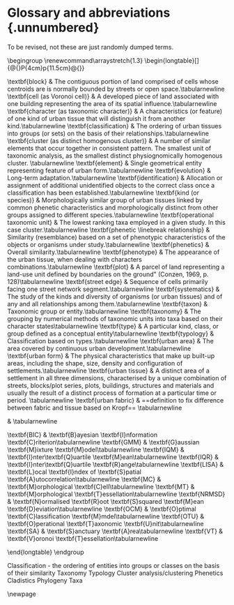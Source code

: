 # Glossary and abbreviations {.unnumbered}

To be revised, not these are just randomly dumped terms.

\begingroup
\renewcommand\arraystretch{1.3}
\begin{longtable}[]{@{}P{4cm}p{11.5cm}@{}}

\textbf{block} & The contiguous portion of land comprised of cells whose centroids are is normally bounded by streets or open space.\tabularnewline
\textbf{cell (as Voronoi cell)} & A developed piece of land associated with one building representing the area of its spatial influence.\tabularnewline
\textbf{character (as taxonomic character)} & A characteristics (or feature) of one kind of urban tissue that will distinguish it from another kind.\tabularnewline
\textbf{classification} & The ordering of urban tissues into groups (or sets) on the basis of their relationships.\tabularnewline
\textbf{cluster (as distinct homogenous cluster)} & A number of similar elements that occur together in consistent pattern. The smallest unit of taxonomic analysis, as the smallest distinct physiognomically homogenous cluster. \tabularnewline
\textbf{element} & Single geometrical entity representing feature of urban form.\tabularnewline
\textbf{evolution} & Long-term adaptation.\tabularnewline
\textbf{identification} & Allocation or assignment of additional unidentified objects to the correct class once a classification has been established.\tabularnewline
\textbf{kind (or species)} & Morphologically similar group of urban tissues linked by common phenetic characteristics and morphologically distinct from other groups assigned to different species.\tabularnewline
\textbf{operational taxonomic unit} & The lowest ranking taxa employed in a given study. In this case cluster.\tabularnewline
\textbf{phenetic \linebreak relationship} & Similarity (resemblance) based on a set of phenotypic characteristics of the objects or organisms under study.\tabularnewline
\textbf{phenetics} & Overall similarity.\tabularnewline
\textbf{phenotype} & The appearance of the urban tissue, when dealing with characters combinations.\tabularnewline
\textbf{plot} & A parcel of land representing a land-use unit defined by boundaries on the ground" (Conzen, 1969, p. 128)\tabularnewline
\textbf{street edge} & Sequence of cells primarily facing one street network segment.\tabularnewline
\textbf{systematics} & The study of the kinds and diversity of organisms (or urban tissues) and of any and all relationships among them.\tabularnewline
\textbf{taxon} & Taxonomic group or entity.\tabularnewline
\textbf{taxonomy} & The grouping by numerical methods of taxonomic units into taxa based on their character states\tabularnewline
\textbf{type} & A particular kind, class, or group defined as a conceptual entity\tabularnewline
\textbf{typology} & Classification based on types.\tabularnewline
\textbf{urban area} & The area covered by continuous urban development.\tabularnewline
\textbf{urban form} & The physical characteristics that make up built-up areas, including the shape, size, density and configuration of settlements.\tabularnewline
\textbf{urban tissue} & A distinct area of a settlement in all three dimensions, characterised by a unique combination of streets, blocks/plot series, plots, buildings, structures and materials and usually the result of a distinct process of formation at a particular time or period. \tabularnewline
\textbf{urban fabric} & ==definition to fix difference between fabric and tissue based on Kropf==
\tabularnewline

& \tabularnewline

\textbf{BIC} & \textbf{B}ayesian \textbf{I}nformation \textbf{C}riterion\tabularnewline
\textbf{GMM} & \textbf{G}aussian \textbf{M}ixture \textbf{M}odel\tabularnewline
\textbf{IQM} & \textbf{I}nter\textbf{Q}uartile \textbf{M}ean\tabularnewline
\textbf{IQR} & \textbf{I}nter\textbf{Q}uartile \textbf{R}ange\tabularnewline
\textbf{LISA} & \textbf{L}ocal \textbf{I}ndex of \textbf{S}patial \textbf{A}utocorrelation\tabularnewline
\textbf{MC} & \textbf{M}orphological \textbf{C}ell\tabularnewline
\textbf{MT} & \textbf{M}orphological \textbf{T}essellation\tabularnewline
\textbf{NRMSD} & \textbf{N}ormalised \textbf{R}oot \textbf{S}squared \textbf{M}ean \textbf{D}eviation\tabularnewline
\textbf{OCM} & \textbf{O}ptimal \textbf{C}lassification \textbf{M}mdel\tabularnewline
\textbf{OTU} & \textbf{O}perational \textbf{T}axonomic \textbf{U}nit\tabularnewline
\textbf{SA} & \textbf{S}anctuary \textbf{A}rea\tabularnewline
\textbf{VT} & \textbf{V}oronoi \textbf{T}essellation\tabularnewline

\end{longtable}
\endgroup



Classification - the ordering of entities into groups or classes on the basis of their similarity
Taxonomy
Typology
Cluster analysis/clustering
Phenetics
Cladistics
Phylogeny
Taxa

\newpage

